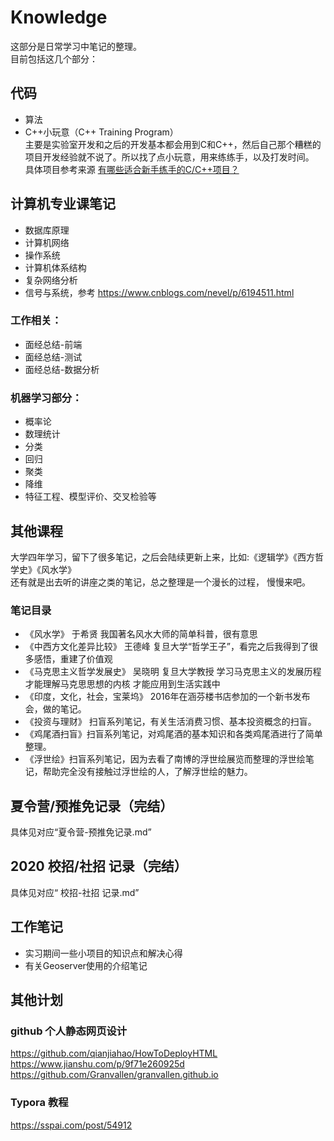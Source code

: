 # Knowledge
这部分是日常学习中笔记的整理。  
目前包括这几个部分：  
  
## 代码
* 算法  
* C++小玩意（C++ Training Program）    
主要是实验室开发和之后的开发基本都会用到C和C++，然后自己那个糟糕的项目开发经验就不说了。所以找了点小玩意，用来练练手，以及打发时间。  
具体项目参考来源 [有哪些适合新手练手的C/C++项目？](https://zhuanlan.zhihu.com/p/23047091?utm_source=wechat_session&utm_medium=social&utm_oi=763170544924246016&utm_campaign=shareopn "悬停显示")
  
## 计算机专业课笔记
* 数据库原理  
* 计算机网络  
* 操作系统  
* 计算机体系结构  
* 复杂网络分析  
* 信号与系统，参考 https://www.cnblogs.com/nevel/p/6194511.html  
  
### 工作相关：  
* 面经总结-前端
* 面经总结-测试
* 面经总结-数据分析

### 机器学习部分：
* 概率论
* 数理统计
* 分类
* 回归
* 聚类
* 降维
* 特征工程、模型评价、交叉检验等

## 其他课程 
大学四年学习，留下了很多笔记，之后会陆续更新上来，比如:《逻辑学》《西方哲学史》《风水学》  
还有就是出去听的讲座之类的笔记，总之整理是一个漫长的过程， 慢慢来吧。
### 笔记目录
* 《风水学》 于希贤 我国著名风水大师的简单科普，很有意思  
* 《中西方文化差异比较》 王德峰 复旦大学“哲学王子”，看完之后我得到了很多感悟，重建了价值观  
* 《马克思主义哲学发展史》 吴晓明 复旦大学教授 学习马克思主义的发展历程 才能理解马克思思想的内核 才能应用到生活实践中  
* 《印度，文化，社会，宝莱坞》 2016年在涵芬楼书店参加的一个新书发布会，做的笔记。  
* 《投资与理财》 扫盲系列笔记，有关生活消费习惯、基本投资概念的扫盲。
* 《鸡尾酒扫盲》扫盲系列笔记，对鸡尾酒的基本知识和各类鸡尾酒进行了简单整理。
* 《浮世绘》扫盲系列笔记，因为去看了南博的浮世绘展览而整理的浮世绘笔记，帮助完全没有接触过浮世绘的人，了解浮世绘的魅力。
  
## 夏令营/预推免记录（完结）
具体见对应“夏令营-预推免记录.md”

## 2020 校招/社招 记录（完结）
具体见对应“ 校招-社招 记录.md”

## 工作笔记
* 实习期间一些小项目的知识点和解决心得
* 有关Geoserver使用的介绍笔记

## 其他计划
### github 个人静态网页设计
https://github.com/qianjiahao/HowToDeployHTML  
https://www.jianshu.com/p/9f71e260925d  
https://github.com/Granvallen/granvallen.github.io  

### Typora 教程
https://sspai.com/post/54912  
